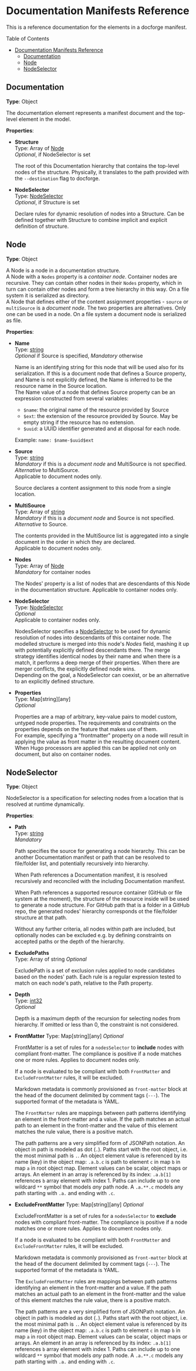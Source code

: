 # Documentation Manifests Reference

This is a reference documentation for the elements in a docforge manifest.

Table of Contents

- [Documentation Manifests Reference](#documentation-manifests-reference)
  - [Documentation](#documentation)
  - [Node](#node)
  - [NodeSelector](#nodeselector)

## Documentation

**Type**: Object

The documentation element represents a manifest document and the top-level element 
in the model.

**Properties**:

- **Structure**  
  Type: Array of [Node](#node)  
  _Optional_, if NodeSelector is set

  The root of this Documentation hierarchy that contains the top-level nodes of 
  the structure. Physically, it translates to the path provided with the 
  `--destination` flag to docforge.

- **NodeSelector**  
  Type: [NodeSelector](#nodeselector)  
  _Optional_, if Structure is set

  Declare rules for dynamic resolution of nodes into a Structure. Can be defined
  together with Structure to combine implicit and explicit definition of structure.

## Node

**Type**: Object

A Node is a node in a documentation structure.   
A Node with a `Nodes` property is a *container node*. Container nodes are 
recursive. They can contain other nodes in their `Nodes` property, which in turn 
can contain other nodes and form a tree hierarchy in this way. On a file system 
it is serialized as directory.   
A Node that defines either of the content assignment properties - `source` or
`multiSource` is a *document node*. The two properties are alternatives. Only
one can be used in a node. On a file system a document node is serialized as file.

**Properties**:

- **Name**  
  Type: [string](https://golang.org/ref/spec#String_types)  
  *Optional* if Source is specified, _Mandatory_ otherwise

  Name is an identifying string for this node that will be used also for its 
  serialization.
  If this is a document node that defines a Source property, and Name is not 
  explicitly defined, the Name is inferred to be the resource name in the Source 
  location.  
  The Name value of a node that defines Source property can be an expression 
  constructed from several variables:

  - `$name`: the original name of the resource provided by Source
  - `$ext`: the extension of the resource provided by Source. May be empty string 
    if the resource has no extension.
  - `$uuid`: a UUID identifier generated and at disposal for each node.
  
  Example: `name: $name-$uuid$ext`
- **Source**  
  Type: [string](https://golang.org/ref/spec#String_types)  
  *Mandatory* if this is a *document node* and MultiSource is not specified.  
  *Alternative* to MultiSource.  
  Applicable to document nodes only.

  Source declares a content assignment to this node from a single location.

- **MultiSource**  
  Type: Array of [string](https://golang.org/ref/spec#String_types)  
  *Mandatory* if this is a *document node* and Source is not specified.  
  *Alternative* to Source.

  The contents provided in the MultiSource list is aggregated into a single
  document in the order in which they are declared.   
  Applicable to document nodes only.

- **Nodes**  
  Type: Array of [Node](#node)  
  *Mandatory* for container nodes  

  The Nodes' property is a list of nodes that are descendants of this Node in the
  documentation structure. Applicable to container nodes only.

- **NodeSelector**  
  Type: [NodeSelector](#nodeselector)  
  *Optional*  
  Applicable to container nodes only.

  NodesSelector specifies a [NodeSelector](#nodeselector) to be used for dynamic 
  resolution of nodes into descendants of this container node. The modelled 
  structure is merged into this node's *Nodes* field, mashing it up with 
  potentially explicitly defined descendants there. The merge strategy 
  identifies identical nodes by their name and when there is a match, it performs 
  a deep merge of their properties. When there are merger conflicts, the 
  explicitly defined node wins.   
  Depending on the goal, a NodeSelector can coexist, or be an alternative to an 
  explicitly defined structure.

- **Properties**  
  Type: Map[string][any]  
  *Optional*

  Properties are a map of arbitrary, key-value pairs to model custom, untyped 
  node properties. The requirements and constraints on the properties depends 
  on the feature that makes use of them.   
  For example, specifying a "frontmatter" 
  property on a node will result in applying the value as front matter in the 
  resulting document content. When Hugo processors are applied this can be 
  applied not only on document, but also on container nodes.

## NodeSelector

**Type**: Object

NodeSelector is a specification for selecting nodes from a location that is 
resolved at runtime dynamically.

**Properties**:

- **Path**  
  Type: [string](https://golang.org/ref/spec#String_types)  
  _Mandatory_

  Path specifies the source for generating a node hierarchy. This can be another
  Documentation manifest or path that can be resolved to file/folder list, 
  and potentially recursively into hierarchy.

  When Path references a Documentation manifest, it is resolved recursively and 
  reconciled with the including Documentation manifest.

  When Path references a supported resource container (GitHub or file system at 
  the moment), the structure of the resource inside will be used to generate a 
  node structure. For GitHub path that is a folder in a GitHub repo, the 
  generated nodes' hierarchy corresponds ot the file/folder structure at that 
  path.

  Without any further criteria, all nodes within path are included, but 
  optionally nodes can be excluded e.g. by defining constraints on accepted paths 
  or the depth of the hierarchy.

- **ExcludePaths**  
  Type: Array of string
  _Optional_

  ExcludePath is a set of exclusion rules applied to node candidates based on the 
  nodes' path. Each rule is a regular expression tested to match on each node's 
  path, relative to the Path property.

- **Depth**  
  Type: [int32](https://golang.org/ref/spec#Numeric_types)  
  _Optional_

  Depth is a maximum depth of the recursion for selecting nodes from hierarchy. 
  If omitted or less than 0, the constraint is not considered.
  
- **FrontMatter**
  Type: Map[string][any]
  _Optional_

  FrontMatter is a set of rules for a `nodesSelector` to **include** nodes with
  compliant front-matter. The compliance is positive if a node matches one or 
  more rules. Applies to document nodes only.

  If a node is evaluated to be compliant with both `FrontMatter` and 
  `ExcludeFrontMatter` rules, it will be excluded. 
  
  Markdown metadata is commonly provisioned as `front-matter` block at the head
  of the document delimited by comment tags (`---`). The supported format of the 
  metadata is YAML. 

  The `FrontMatter` rules are mappings between path patterns identifying an 
  element in the front-matter and a value. If the path matches an actual path
  to an element in the front-matter and the value of this element matches the 
  rule value, there is a positive match.
  
  The path patterns are a very simplified form of JSONPath notation.
  An object in path is modeled as dot (`.`). Paths start with the root object, 
  i.e. the most minimal path is `.`.
  An object element value is referenced by its name (key) in the object map: 
  `.a.b.c` is path to element `c` in map `b` in map `a` in root object map.
  Element values can be scalar, object maps or arrays.
  An element in an array is referenced by its index: `.a.b[1]` references `b` 
  array element with index 1.
  Paths can include up to one wildcard `**` symbol that models *any* path node.
  A `.a.**.c` models any path starting with  `.a.` and ending with `.c`.

- **ExcludeFrontMatter**
  Type: Map[string][any]
  _Optional_

  ExcludeFrontMatter is a set of rules for a `nodesSelector` to **exclude** nodes 
  with compliant front-matter. The compliance is positive if a node matches one or
  more rules. Applies to document nodes only.

  If a node is evaluated to be compliant with both `FrontMatter` and 
  `ExcludeFrontMatter` rules, it will be excluded. 
  
  Markdown metadata is commonly provisioned as `front-matter` block at the head
  of the document delimited by comment tags (`---`). The supported format of the 
  metadata is YAML. 

  The `ExcludeFrontMatter` rules are mappings between path patterns identifying an 
  element in the front-matter and a value. If the path matches an actual path
  to an element in the front-matter and the value of this element matches the 
  rule value, there is a positive match.
  
  The path patterns are a very simplified form of JSONPath notation.
  An object in path is modeled as dot (`.`). Paths start with the root object, 
  i.e. the most minimal path is `.`.
  An object element value is referenced by its name (key) in the object map: 
  `.a.b.c` is path to element `c` in map `b` in map `a` in root object map.
  Element values can be scalar, object maps or arrays.
  An element in an array is referenced by its index: `.a.b[1]` references `b` 
  array element with index 1.
  Paths can include up to one wildcard `**` symbol that models *any* path node.
  A `.a.**.c` models any path starting with  `.a.` and ending with `.c`.
